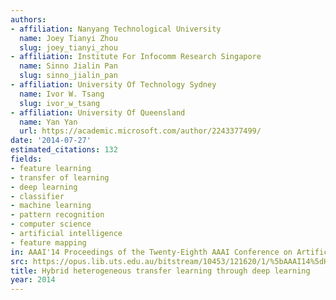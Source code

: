 ```yaml
---
authors:
- affiliation: Nanyang Technological University
  name: Joey Tianyi Zhou
  slug: joey_tianyi_zhou
- affiliation: Institute For Infocomm Research Singapore
  name: Sinno Jialin Pan
  slug: sinno_jialin_pan
- affiliation: University Of Technology Sydney
  name: Ivor W. Tsang
  slug: ivor_w_tsang
- affiliation: University Of Queensland
  name: Yan Yan
  url: https://academic.microsoft.com/author/2243377499/
date: '2014-07-27'
estimated_citations: 132
fields:
- feature learning
- transfer of learning
- deep learning
- classifier
- machine learning
- pattern recognition
- computer science
- artificial intelligence
- feature mapping
in: AAAI'14 Proceedings of the Twenty-Eighth AAAI Conference on Artificial Intelligence
src: https://opus.lib.uts.edu.au/bitstream/10453/121620/1/%5bAAAI14%5dHybrid%20Heterogeneous%20Transfer%20Learning%20through%20Deep%20Learning.pdf
title: Hybrid heterogeneous transfer learning through deep learning
year: 2014
---
```


